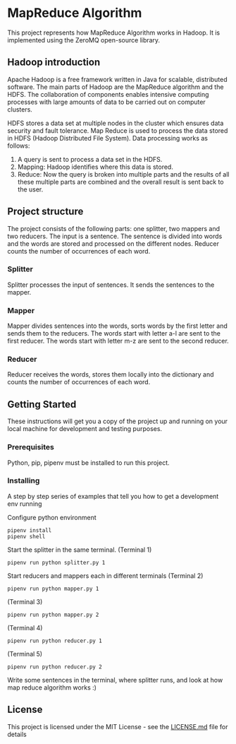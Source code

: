 # MapReduce Algorithm

This project represents how MapReduce Algorithm works in Hadoop. It is implemented using the ZeroMQ open-source library.

## Hadoop introduction

Apache Hadoop is a free framework written in Java for scalable, distributed software. The main parts of Hadoop are the MapReduce algorithm and the HDFS. The collaboration of components enables intensive computing processes with large amounts of data to be carried out on computer clusters.

HDFS stores a data set at multiple nodes in the cluster which ensures data security and fault tolerance.
Map Reduce is used to process the data stored in HDFS (Hadoop Distributed File System). 
Data processing works as follows: 
1) A query is sent to process a data set in the HDFS. 
2) Mapping: Hadoop identifies where this data is stored. 
3) Reduce: Now the query is broken into multiple parts and the results of all these multiple parts are combined and the overall result is sent back to the user.

## Project structure

The project consists of the following parts: one splitter, two mappers and two reducers. 
The input is a sentence. The sentence is divided into words and the words are stored and processed on the different nodes. Reducer counts the number of occurrences of each word. 

### Splitter

Splitter processes the input of sentences. It sends the sentences to the mapper.

### Mapper

Mapper divides sentences into the words, sorts words by the first letter and sends them to the reducers. The words start with letter a-l are sent to the first reducer. The words start with letter m-z are sent to the second reducer. 

### Reducer 

Reducer receives the words, stores them locally into the dictionary and counts the number of occurrences of each word. 

## Getting Started

These instructions will get you a copy of the project up and running on your local machine for development and testing purposes.

### Prerequisites

Python, pip, pipenv must be installed to run this project.

### Installing

A step by step series of examples that tell you how to get a development env running

Configure python environment

```
pipenv install
pipenv shell
```

Start the splitter in the same terminal.
(Terminal 1)
```
pipenv run python splitter.py 1
```
Start reducers and mappers each in different terminals
(Terminal 2)
```
pipenv run python mapper.py 1
```
(Terminal 3)
```
pipenv run python mapper.py 2
```
(Terminal 4)
```
pipenv run python reducer.py 1
```
(Terminal 5)
```
pipenv run python reducer.py 2
```

Write some sentences in the terminal, where splitter runs, and look at how map reduce algorithm works :)

## License

This project is licensed under the MIT License - see the [LICENSE.md](LICENSE.md) file for details
